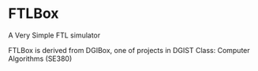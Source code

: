 # FTLBox
A Very Simple FTL simulator

FTLBox is derived from DGIBox, one of projects in DGIST Class: Computer Algorithms (SE380)
